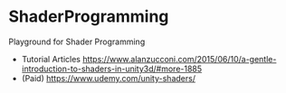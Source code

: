 # ShaderProgramming
Playground for Shader Programming

- Tutorial Articles https://www.alanzucconi.com/2015/06/10/a-gentle-introduction-to-shaders-in-unity3d/#more-1885
- (Paid) https://www.udemy.com/unity-shaders/
